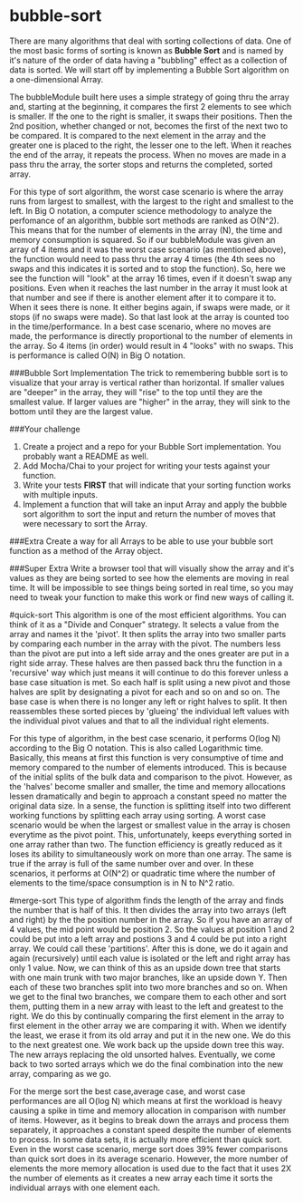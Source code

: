 # bubble-sort
There are many algorithms that deal with sorting collections of data. One of the most basic forms of sorting is known as __Bubble Sort__ and is named by it's nature of the order of data having a "bubbling" effect as a collection of data is sorted. We will start off by implementing a Bubble Sort algorithm on a one-dimensional Array.

The bubbleModule built here uses a simple strategy of going thru the array and, starting at the beginning, it compares the first 2 elements to see which is smaller.  If the one to the right is smaller, it swaps their positions.  Then the 2nd position, whether changed or not, becomes the first of the next two to be compared.  It is compared to the next element in the array and the greater one is placed to the right, the lesser one to the left.  When it reaches the end of the array, it repeats the process. When no moves are made in a pass thru the array, the sorter stops and returns the completed, sorted array.

For this type of sort algorithm, the worst case scenario is where the array runs from largest to smallest, with the largest to the right and smallest to the left.  In Big O notation, a computer science methodology to analyze the perfomance of an algorithm, bubble sort methods are ranked as O(N^2).  This means that for the number of elements in the array (N), the time and memory consumption is squared.  So if our bubbleModule was given an array of 4 items and it was the worst case scenario (as mentioned above), the function would need to pass thru the array 4 times (the 4th sees no swaps and this indicates it is sorted and to stop the function).  So, here we see the function will "look" at the array 16 times, even if it doesn't swap any positions.  Even when it reaches the last number in the array it must look at that number and see if there is another element after it to compare it to.  When it sees there is none.  It either begins again, if swaps were made, or it stops (if no swaps were made).  So that last look at the array is counted too in the time/performance. In a best case scenario, where no moves are made, the performance is directly proportional to the number of elements in the array.  So 4 items (in order) would result in 4 "looks" with no swaps.  This is performance is called O(N) in Big O notation.

###Bubble Sort Implementation
The trick to remembering bubble sort is to visualize that your array is vertical rather than horizontal. If smaller values are "deeper" in the array, they will "rise" to the top until they are the smallest value. If larger values are "higher" in the array, they will sink to the bottom until they are the largest value.

###Your challenge
1. Create a project and a repo for your Bubble Sort implementation. You probably want a README as well.
2. Add Mocha/Chai to your project for writing your tests against your function.
3. Write your tests __FIRST__ that will indicate that your sorting function works with multiple inputs.
4. Implement a function that will take an input Array and apply the bubble sort algorithm to sort the input and return the number of moves that were necessary to sort the Array.

###Extra
Create a way for all Arrays to be able to use your bubble sort function as a method of the Array object.

###Super Extra
Write a browser tool that will visually show the array and it's values as they are being sorted to see how the elements are moving in real time. It will be impossible to see things being sorted in real time, so you may need to tweak your function to make this work or find new ways of calling it.

#quick-sort
This algorithm is one of the most efficient algorithms.  You can think of it as a "Divide and Conquer" strategy.  It selects a value from the array and names it the 'pivot'. It then splits the array into two smaller parts by comparing each number in the array with the pivot.  The numbers less than the pivot are put into a left side array and the ones greater are put in a right side array.  These halves are then passed back thru the function in a 'recursive' way which just means it will continue to do this forever unless a base case situation is met.  So each half is split using a new pivot and those halves are split by designating a pivot for each and so on and so on.  The base case is when there is no longer any left or right halves to split.  It then reassembles these sorted pieces by 'glueing' the individual left values with the individual pivot values and that to all the individual right elements.

For this type of algorithm, in the best case scenario, it performs O(log N) according to the Big O notation.  This is also called Logarithmic time.  Basically, this means at first this function is very consumptive of time and memory compared to the number of elements introduced.  This is because of the initial splits of the bulk data and comparison to the pivot.  However, as the 'halves' become smaller and smaller, the time and memory allocations lessen dramatically and begin to approach a constant speed no matter the original data size.  In a sense, the function is splitting itself into two different working functions by splitting each array using sorting.  A worst case scenario would be when the largest or smallest value in the array is chosen everytime as the pivot point.  This, unfortunately, keeps everything sorted in one array rather than two.  The function efficiency is greatly reduced as it loses its ability to simultaneously work on more than one array.  The same is true if the array is full of the same number over and over.  In these scenarios, it performs at O(N^2) or quadratic time where the number of elements to the time/space consumption is in N to N^2 ratio.

#merge-sort
This type of algorithm finds the length of the array and finds the number that is half of this.  It then divides the array into two arrays (left and right) by the the position number in the array.  So if you have an array of 4 values, the mid point would be position 2.  So the values at position 1 and 2 could be put into a left array and postions 3 and 4 could be put into a right array.  We could call these 'partitions'.  After this is done, we do it again and again (recursively) until each value is isolated or the left and right array has only 1 value.  Now, we can think of this as an upside down tree that starts with one main trunk with two major branches, like an upside down Y.  Then each of these two branches split into two more branches and so on.  When we get to the final two branches, we compare them to each other and sort them, putting them in a new array with least to the left and greatest to the right.  We do this by continually comparing the first element in the array to first element in the other array we are comparing it with.  When we identify the least, we erase it from its old array and put it in the new one.  We do this to the next greatest one.  We work back up the upside down tree this way.  The new arrays replacing the old unsorted halves.  Eventually, we come back to two sorted arrays which we do the final combination into the new array, comparing as we go.

For the merge sort the best case,average case, and worst case performances are all O(log N) which means at first the workload is heavy causing a spike in time and memory allocation in comparison with number of items.  However, as it begins to break down the arrays and process them separately, it approaches a constant speed despite the number of elements to process.  In some data sets, it is actually more efficient than quick sort.  Even in the worst case scenario, merge sort does 39% fewer comparisons than quick sort does in its average scenario.  However, the more number of elements the more memory allocation is used due to the fact that it uses 2X the number of elements as it creates a new array each time it sorts the individual arrays with one element each.